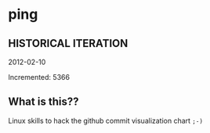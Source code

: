 # ping

## HISTORICAL ITERATION
2012-02-10

Incremented: 5366

## What is this?? 
Linux skills to hack the github commit visualization chart `;-)`
